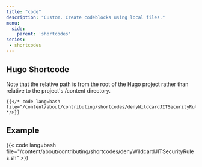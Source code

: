 ```yaml
---
title: "code"
description: "Custom. Create codeblocks using local files."
menu:
  side:
    parent: 'shortcodes'
series:
 - shortcodes
---
```


## Hugo Shortcode

Note that the relative path is from the root of the Hugo project rather than relative to the project's /content directory.

`````text
{{</* code lang=bash file="/content/about/contributing/shortcodes/denyWildcardJITSecurityRules.sh" */>}}
`````

## Example

{{< code lang=bash file="/content/about/contributing/shortcodes/denyWildcardJITSecurityRules.sh" >}}
